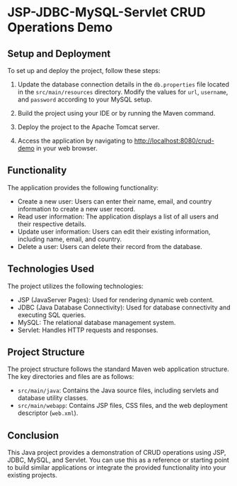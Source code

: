 # JSP-JDBC-MySQL-Servlet CRUD Operations Demo

## Setup and Deployment

To set up and deploy the project, follow these steps:

1. Update the database connection details in the `db.properties` file located in the `src/main/resources` directory. Modify the values for `url`, `username`, and `password` according to your MySQL setup.

2. Build the project using your IDE or by running the Maven command.

3. Deploy the project to the Apache Tomcat server.

4. Access the application by navigating to [http://localhost:8080/crud-demo](http://localhost:8080/crud-demo) in your web browser.

## Functionality

The application provides the following functionality:

- Create a new user: Users can enter their name, email, and country information to create a new user record.
- Read user information: The application displays a list of all users and their respective details.
- Update user information: Users can edit their existing information, including name, email, and country.
- Delete a user: Users can delete their record from the database.

## Technologies Used

The project utilizes the following technologies:

- JSP (JavaServer Pages): Used for rendering dynamic web content.
- JDBC (Java Database Connectivity): Used for database connectivity and executing SQL queries.
- MySQL: The relational database management system.
- Servlet: Handles HTTP requests and responses.

## Project Structure

The project structure follows the standard Maven web application structure. The key directories and files are as follows:

- `src/main/java`: Contains the Java source files, including servlets and database utility classes.
- `src/main/webapp`: Contains JSP files, CSS files, and the web deployment descriptor (`web.xml`).

## Conclusion

This Java project provides a demonstration of CRUD operations using JSP, JDBC, MySQL, and Servlet. You can use this as a reference or starting point to build similar applications or integrate the provided functionality into your existing projects.
